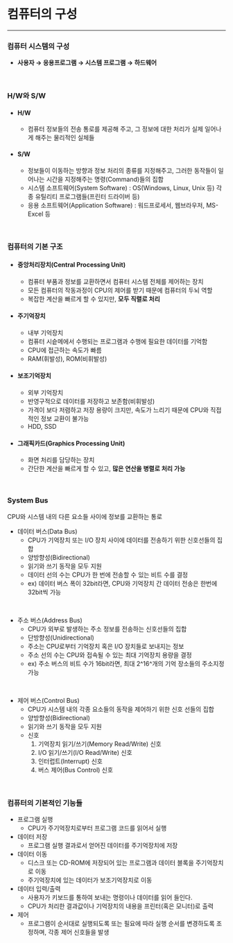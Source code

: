# 컴퓨터의 구성
---

### 컴퓨터 시스템의 구성
- **사용자 &rightarrow; 응용프로그램 &rightarrow; 시스템 프로그램 &rightarrow; 하드웨어**
<br>

### H/W와 S/W
- #### H/W
    - 컴퓨터 정보들의 전송 통로를 제공해 주고, 그 정보에 대한 처리가 실제 일어나게 해주는 물리적인 실체들
- #### S/W
    - 정보들이 이동하는 방향과 정보 처리의 종류를 지정해주고, 그러한 동작들이 일어나는 시간을 지정해주는 명령(Command)들의 집합
    - 시스템 소프트웨어(System Software) : OS(Windows, Linux, Unix 등) 각종 유틸리티 프로그램들(프린터 드라이버 등)
    - 응용 소프트웨어(Application Software) : 워드프로세서, 웹브라우저, MS-Excel 등
<br>

### 컴퓨터의 기본 구조

- #### 중앙처리장치(Central Processing Unit)
    - 컴퓨터 부품과 정보를 교환하면서 컴퓨터 시스템 전체를 제어하는 장치
    - 모든 컴퓨터의 작동과정이 CPU의 제어를 받기 때문에 컴퓨터의 두뇌 역할
    - 복잡한 계산을 빠르게 할 수 있지만, **모두 직렬로 처리**
- #### 주기억장치
    - 내부 기억장치
    - 컴퓨터 시슽메에서 수행되는 프로그램과 수행에 필요한 데이터를 기억함
    - CPU에 접근하는 속도가 빠름
    - RAM(휘발성), ROM(비휘발성)
- #### 보조기억장치
    - 외부 기억장치
    - 반영구적으로 데이터를 저장하고 보존함(비휘발성)
    - 가격이 보다 저렴하고 저장 용량이 크지만, 속도가 느리기 때문에 CPU와 직접적인 정보 교환이 불가능
    - HDD, SSD
- #### 그래픽카드(Graphics Processing Unit)
    - 화면 처리를 담당하는 장치
    - 간단한 계산을 빠르게 할 수 있고, **많은 연산을 병렬로 처리 가능**
<br>

### System Bus
CPU와 시스템 내의 다른 요소들 사이에 정보를 교환하는 통로
- 데이터 버스(Data Bus)
    - CPU가 기억장치 또는 I/O 장치 사이에 데이터를 전송하기 위한 신호선들의 집합
    - 양방향성(Bidirectional)
    - 읽기와 쓰기 동작을 모두 지원
    - 데이터 선의 수는 CPU가 한 번에 전송할 수 있는 비트 수를 결정
    - ex) 데이터 버스 폭이 32bit라면, CPU와 기억장치 간 데이터 전송은 한번에 32bit씩 가능
<br>
    
- 주소 버스(Address Bus)
    - CPU가 외부로 발생하는 주소 정보를 전송하는 신호선들의 집합
    - 단방향성(Unidirectional)
    - 주소는 CPU로부터 기억장치 혹은 I/O 장치들로 보내지는 정보
    - 주소 선의 수는 CPU와 접속될 수 있는 최대 기억장치 용량을 결정
    - ex) 주소 버스의 비트 수가 16bit라면, 최대 2^16^개의 기억 장소들의 주소지정 가능
<br>

- 제어 버스(Control Bus)
    - CPU가 시스템 내의 각종 요소들의 동작을 제어하기 위한 신호 선들의 집합
    - 양방향성(Bidirectional)
    - 읽기와 쓰기 동작을 모두 지원
    - 신호
        1. 기억장치 읽기/쓰기(Memory Read/Write) 신호
        2. I/O 읽기/쓰기(I/O Read/Write) 신호
        3. 인터럽트(Interrupt) 신호
        4. 버스 제어(Bus Control) 신호
<br>

### 컴퓨터의 기본적인 기능들
- 프로그램 실행
    - CPU가 주기억장치로부터 프로그램 코드를 읽어서 실행
- 데이터 저장
    - 프로그램 실행 결과로서 얻어진 데이터를 주기억장치에 저장
- 데이터 이동
    - 디스크 또는 CD-ROM에 저장되어 있는 프로그램과 데이터 블록을 주기억장치로 이동
    - 주기억장치에 있는 데이터가 보조기억장치로 이동
- 데이터 입력/출력
    - 사용자가 키보드를 통하여 보내는 명령이나 데이터를 읽어 들인다.
    - CPU가 처리한 결과값이나 기억장치의 내용을 프린터(혹은 모니터)로 출력
- 제어
    - 프로그램이 순서대로 실행되도록 또는 필요에 따라 실행 순서를 변경하도록 조정하며, 각종 제어 신호들을 발생
